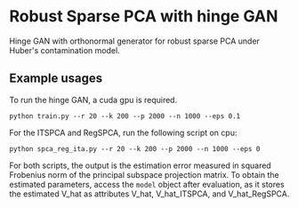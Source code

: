 # Robust Sparse PCA with hinge GAN

Hinge GAN with orthonormal generator for robust sparse PCA under Huber's contamination model. 

## Example usages
To run the hinge GAN, a cuda gpu is required. 
```
python train.py --r 20 --k 200 --p 2000 --n 1000 --eps 0.1
```

For the ITSPCA and RegSPCA, run the following script on cpu:
```
python spca_reg_ita.py --r 20 --k 200 --p 2000 --n 1000 --eps 0
```

For both scripts, the output is the estimation error measured in squared Frobenius norm of the principal subspace projection matrix. To obtain the estimated parameters, access the `model` object after evaluation, as it stores the estimated V_hat as attributes V_hat, V_hat_ITSPCA, and V_hat_RegSPCA. 
